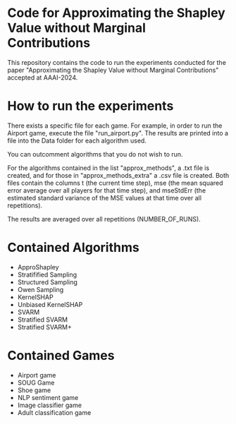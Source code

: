 # Code for Approximating the Shapley Value without Marginal Contributions
This repository contains the code to run the experiments conducted for the paper "Approximating the Shapley Value without Marginal Contributions" accepted at AAAI-2024.

# How to run the experiments
There exists a specific file for each game.
For example, in order to run the Airport game, execute the file "run_airport.py".
The results are printed into a file into the Data folder for each algorithm used.

You can outcomment algorithms that you do not wish to run.

For the algorithms contained in the list "approx_methods", a .txt file is created, and for those in "approx_methods_extra" a .csv file is created.
Both files contain the columns t (the current time step), mse (the mean squared error average over all players for that time step), and mseStdErr (the estimated standard variance of the MSE values at that time over all repetitions).

The results are averaged over all repetitions (NUMBER_OF_RUNS).

# Contained Algorithms
- ApproShapley
- Stratifified Sampling
- Structured Sampling
- Owen Sampling
- KernelSHAP
- Unbiased KernelSHAP
- SVARM
- Stratified SVARM
- Stratified SVARM+

# Contained Games
- Airport game
- SOUG Game
- Shoe game
- NLP sentiment game
- Image classifier game
- Adult classification game
